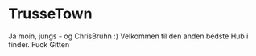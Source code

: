 # TrusseTown
Ja moin, jungs - og ChrisBruhn :)
Velkommen til den anden bedste Hub i finder.
Fuck Gitten
